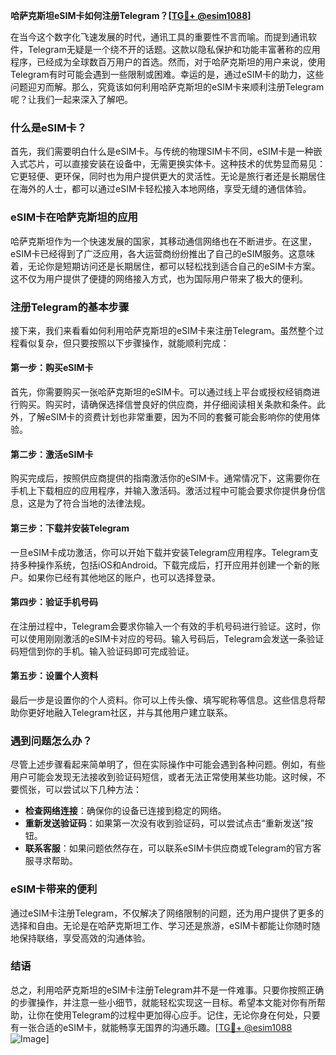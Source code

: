 **哈萨克斯坦eSIM卡如何注册Telegram？[[TG💪+ @esim1088](https://t.me/s/esim1088)]**

在当今这个数字化飞速发展的时代，通讯工具的重要性不言而喻。而提到通讯软件，Telegram无疑是一个绕不开的话题。这款以隐私保护和功能丰富著称的应用程序，已经成为全球数百万用户的首选。然而，对于哈萨克斯坦的用户来说，使用Telegram有时可能会遇到一些限制或困难。幸运的是，通过eSIM卡的助力，这些问题迎刃而解。那么，究竟该如何利用哈萨克斯坦的eSIM卡来顺利注册Telegram呢？让我们一起来深入了解吧。

### 什么是eSIM卡？

首先，我们需要明白什么是eSIM卡。与传统的物理SIM卡不同，eSIM卡是一种嵌入式芯片，可以直接安装在设备中，无需更换实体卡。这种技术的优势显而易见：它更轻便、更环保，同时也为用户提供更大的灵活性。无论是旅行者还是长期居住在海外的人士，都可以通过eSIM卡轻松接入本地网络，享受无缝的通信体验。

### eSIM卡在哈萨克斯坦的应用

哈萨克斯坦作为一个快速发展的国家，其移动通信网络也在不断进步。在这里，eSIM卡已经得到了广泛应用，各大运营商纷纷推出了自己的eSIM服务。这意味着，无论你是短期访问还是长期居住，都可以轻松找到适合自己的eSIM卡方案。这不仅为用户提供了便捷的网络接入方式，也为国际用户带来了极大的便利。

### 注册Telegram的基本步骤

接下来，我们来看看如何利用哈萨克斯坦的eSIM卡来注册Telegram。虽然整个过程看似复杂，但只要按照以下步骤操作，就能顺利完成：

#### 第一步：购买eSIM卡

首先，你需要购买一张哈萨克斯坦的eSIM卡。可以通过线上平台或授权经销商进行购买。购买时，请确保选择信誉良好的供应商，并仔细阅读相关条款和条件。此外，了解eSIM卡的资费计划也非常重要，因为不同的套餐可能会影响你的使用体验。

#### 第二步：激活eSIM卡

购买完成后，按照供应商提供的指南激活你的eSIM卡。通常情况下，这需要你在手机上下载相应的应用程序，并输入激活码。激活过程中可能会要求你提供身份信息，这是为了符合当地的法律法规。

#### 第三步：下载并安装Telegram

一旦eSIM卡成功激活，你可以开始下载并安装Telegram应用程序。Telegram支持多种操作系统，包括iOS和Android。下载完成后，打开应用并创建一个新的账户。如果你已经有其他地区的账户，也可以选择登录。

#### 第四步：验证手机号码

在注册过程中，Telegram会要求你输入一个有效的手机号码进行验证。这时，你可以使用刚刚激活的eSIM卡对应的号码。输入号码后，Telegram会发送一条验证码短信到你的手机。输入验证码即可完成验证。

#### 第五步：设置个人资料

最后一步是设置你的个人资料。你可以上传头像、填写昵称等信息。这些信息将帮助你更好地融入Telegram社区，并与其他用户建立联系。

### 遇到问题怎么办？

尽管上述步骤看起来简单明了，但在实际操作中可能会遇到各种问题。例如，有些用户可能会发现无法接收到验证码短信，或者无法正常使用某些功能。这时候，不要慌张，可以尝试以下几种方法：

- **检查网络连接**：确保你的设备已连接到稳定的网络。
- **重新发送验证码**：如果第一次没有收到验证码，可以尝试点击“重新发送”按钮。
- **联系客服**：如果问题依然存在，可以联系eSIM卡供应商或Telegram的官方客服寻求帮助。

### eSIM卡带来的便利

通过eSIM卡注册Telegram，不仅解决了网络限制的问题，还为用户提供了更多的选择和自由。无论是在哈萨克斯坦工作、学习还是旅游，eSIM卡都能让你随时随地保持联络，享受高效的沟通体验。

### 结语

总之，利用哈萨克斯坦的eSIM卡注册Telegram并不是一件难事。只要你按照正确的步骤操作，并注意一些小细节，就能轻松实现这一目标。希望本文能对你有所帮助，让你在使用Telegram的过程中更加得心应手。记住，无论你身在何处，只要有一张合适的eSIM卡，就能畅享无国界的沟通乐趣。[[TG💪+ @esim1088](https://t.me/s/esim1088) ![Image](https://i.postimg.cc/4NQfJmqS/Snipaste-2025-05-13-00-14-12.png)]